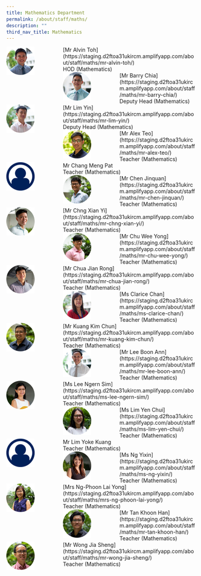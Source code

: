```yaml
---
title: Mathematics Department
permalink: /about/staff/maths/
description: ""
third_nav_title: Mathematics
---
```

<div>  
<div style="float: left">  
<img src="/images/Staff/HOD-Alvin-Toh_s.jpg" style="width:50%">
</div>  
<div></div>  
</div>	
[Mr Alvin Toh](https://staging.d2ftoa31ukircm.amplifyapp.com/about/staff/maths/mr-alvin-toh/) <br> 
HOD (Mathematics)

<div>  
<div style="float: left">  
<img src="/images/Staff/Maths-Barry-Chia_s.jpg" style="width:50%">
</div>  
<div></div>  
</div>	
[Mr Barry Chia](https://staging.d2ftoa31ukircm.amplifyapp.com/about/staff/maths/mr-barry-chia/) <br>
Deputy Head (Mathematics)

<div>  
<div style="float: left">  
<img src="/images/Staff/Maths-Lim-Yin_s.jpg" style="width:50%">
</div>  
<div></div>  
</div>	
[Mr&nbsp;Lim Yin](https://staging.d2ftoa31ukircm.amplifyapp.com/about/staff/maths/mr-lim-yin/)
<br>
Deputy Head (Mathematics)

<div>  
<div style="float: left">  
<img src="/images/Staff/Maths-Alex-Teo_s.jpg" style="width:50%">
</div>  
<div></div>  
</div>	
[Mr Alex Teo](https://staging.d2ftoa31ukircm.amplifyapp.com/about/staff/maths/mr-alex-teo/)
<br>
Teacher (Mathematics)

<div>  
<div style="float: left">  
<img src="/images/Staff/profile.jpg" style="width:50%">
</div>  
<div></div>  
</div>	
Mr Chang Meng Pat<br>
Teacher (Mathematics)

<div>  
<div style="float: left">  
<img src="/images/Staff/Maths-Chen-Jinquan_s.jpg" style="width:50%">
</div>  
<div></div>  
</div>	
[Mr Chen Jinquan](https://staging.d2ftoa31ukircm.amplifyapp.com/about/staff/maths/mr-chen-jinquan/)
<br> Teacher (Mathematics)

<div>  
<div style="float: left">  
<img src="/images/Staff/Maths-Chng-Xian-Yi_s.jpg" style="width:50%">
</div>  
<div></div>  
</div>	
[Mr Chng Xian Yi](https://staging.d2ftoa31ukircm.amplifyapp.com/about/staff/maths/mr-chng-xian-yi/)
<br> Teacher (Mathematics)

<div>  
<div style="float: left">  
<img src="/images/Staff/Maths-Chu-Wee-Yong_s.jpg" style="width:50%">
</div>  
<div></div>  
</div>	
[Mr Chu Wee Yong](https://staging.d2ftoa31ukircm.amplifyapp.com/about/staff/maths/mr-chu-wee-yong/) <br>
Teacher (Mathematics)

<div>  
<div style="float: left">  
<img src="/images/Staff/Maths-Chua-Jian-Rong_s.jpg" style="width:50%">
</div>  
<div></div>  
</div>	
[Mr Chua Jian Rong](https://staging.d2ftoa31ukircm.amplifyapp.com/about/staff/maths/mr-chua-jian-rong/) <br>
Teacher (Mathematics)

<div>  
<div style="float: left">  
<img src="/images/Staff/Maths-Clarice-Chan_s.jpg" style="width:50%">
</div>  
<div></div>  
</div>	
[Ms Clarice Chan](https://staging.d2ftoa31ukircm.amplifyapp.com/about/staff/maths/ms-clarice-chan/)
<br>
Teacher (Mathematics)

<div>  
<div style="float: left">  
<img src="/images/Staff/Kuang-Kim-Chun_s.jpg" style="width:50%">
</div>  
<div></div>  
</div>	
[Mr Kuang Kim Chun](https://staging.d2ftoa31ukircm.amplifyapp.com/about/staff/maths/mr-kuang-kim-chun/) <br>
Teacher (Mathematics)

<div>  
<div style="float: left">  
<img src="/images/Staff/Maths-Lee-Boon-Ann_s.jpg" style="width:50%">
</div>  
<div></div>  
</div>	
[Mr Lee Boon Ann](https://staging.d2ftoa31ukircm.amplifyapp.com/about/staff/maths/mr-lee-boon-ann/)
<br>
Teacher (Mathematics)

<div>  
<div style="float: left">  
<img src="/images/Staff/Maths-Lee-Ngern-Sim_s.jpg" style="width:50%">
</div>  
<div></div>  
</div>	
[Ms Lee Ngern Sim](https://staging.d2ftoa31ukircm.amplifyapp.com/about/staff/maths/ms-lee-ngern-sim/) <br>
Teacher (Mathematics)

<div>  
<div style="float: left">  
<img src="/images/Staff/Maths-Lim-Yen-Chui_s.jpg" style="width:50%">
</div>  
<div></div>  
</div>	
[Ms Lim Yen Chui](https://staging.d2ftoa31ukircm.amplifyapp.com/about/staff/maths/ms-lim-yen-chui/) <br>
Teacher (Mathematics)

<div>  
<div style="float: left">  
<img src="/images/Staff/profile.jpg" style="width:50%">
</div>  
<div></div>  
</div>	
Mr Lim Yoke Kuang<br>
Teacher (Mathematics)

<div>  
<div style="float: left">  
<img src="/images/Staff/Maths-Ng-Yixin_s.jpg" style="width:50%">
</div>  
<div></div>  
</div>	
[Ms Ng Yixin](https://staging.d2ftoa31ukircm.amplifyapp.com/about/staff/maths/ms-ng-yixin/)
<br>
Teacher (Mathematics)

<div>  
<div style="float: left">  
<img src="/images/Staff/Maths-Ng-Phoon-Lai-Yong_s.jpg" style="width:50%">
</div>  
<div></div>  
</div>	
[Mrs Ng-Phoon Lai Yong](https://staging.d2ftoa31ukircm.amplifyapp.com/about/staff/maths/mrs-ng-phoon-lai-yong/)
<br>
Teacher (Mathematics)

<div>  
<div style="float: left">  
<img src="/images/Staff/Maths-Tan-Khoon-Han_s.jpg" style="width:50%">
</div>  
<div></div>  
</div>	
[Mr Tan Khoon Han](https://staging.d2ftoa31ukircm.amplifyapp.com/about/staff/maths/mr-tan-khoon-han/) <br>
Teacher (Mathematics)

<div>  
<div style="float: left">  
<img src="/images/Staff/Maths-Wong-Jia-Sheng_s.jpg" style="width:50%">
</div>  
<div></div>  
</div>	
[Mr Wong Jia Sheng](https://staging.d2ftoa31ukircm.amplifyapp.com/about/staff/maths/mr-wong-jia-sheng/) <br>
Teacher (Mathematics)